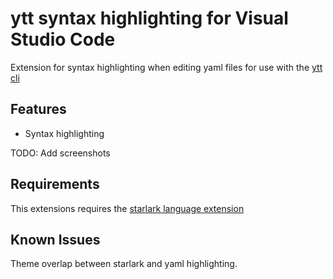 # ytt syntax highlighting for Visual Studio Code

Extension for syntax highlighting when editing yaml files for use with the [ytt
cli](https://github.com/k14s/ytt)

## Features

- Syntax highlighting

 TODO: Add screenshots

## Requirements

This extensions requires the [starlark language extension](https://github.com/phgn0/vscode-starlark)

## Known Issues

Theme overlap between starlark and yaml highlighting.
